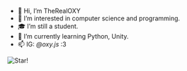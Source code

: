 - 👋 Hi, I’m TheRealOXY
- 👀 I’m interested in computer science and programming.
- 🎓 I’m still a student.
- 🌱 I’m currently learning Python, Unity.
- 📫 IG: _@oxy.js_ :3

![![Star!](https://i.imgur.com/vHAbKUz.gif)](https://github.com/TheRealOXY)

